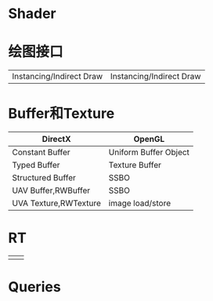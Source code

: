 # Shader

# 绘图接口

|||
|---|---|
|Instancing/Indirect Draw| Instancing/Indirect Draw|

# Buffer和Texture

|DirectX|OpenGL|
|---|---|
|Constant Buffer|Uniform Buffer Object|
|Typed Buffer|Texture Buffer|
|Structured Buffer|SSBO|
|UAV Buffer,RWBuffer|SSBO|
|UVA Texture,RWTexture|image load/store|

# RT

|||
|---|---|
|||

# Queries

